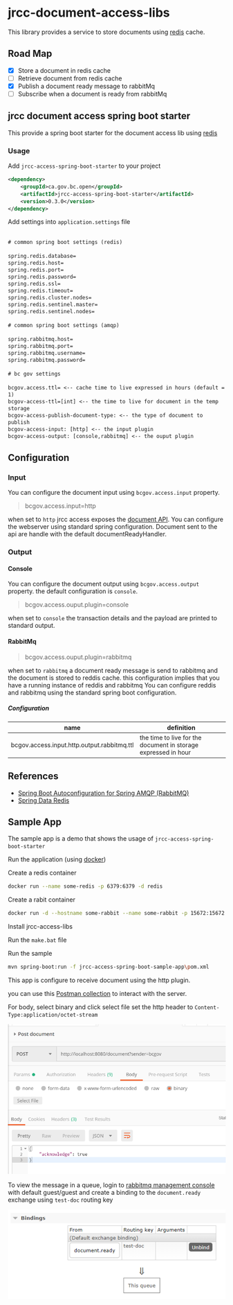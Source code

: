 # jrcc-document-access-libs

This library provides a service to store documents using [redis](https://redis.io/) cache.

## Road Map

* [X] Store a document in redis cache
* [ ] Retrieve document from redis cache
* [X] Publish a document ready message to rabbitMq
* [ ] Subscribe when a document is ready from rabbitMq

## jrcc document access spring boot starter

This provide a spring boot starter for the document access lib using [redis](https://redis.io/)

### Usage

Add `jrcc-access-spring-boot-starter` to your project

```xml
<dependency>
    <groupId>ca.gov.bc.open</groupId>
    <artifactId>jrcc-access-spring-boot-starter</artifactId>
    <version>0.3.0</version>
</dependency>
```

Add settings into `application.settings` file

```properties

# common spring boot settings (redis)

spring.redis.database=
spring.redis.host=
spring.redis.port=
spring.redis.password=
spring.redis.ssl=
spring.redis.timeout=
spring.redis.cluster.nodes=
spring.redis.sentinel.master=
spring.redis.sentinel.nodes=

# common spring boot settings (amqp)

spring.rabbitmq.host=
spring.rabbitmq.port=
spring.rabbitmq.username=
spring.rabbitmq.password=

# bc gov settings

bcgov.access.ttl= <-- cache time to live expressed in hours (default = 1)
bcgov-access-ttl=[int] <-- the time to live for document in the temp storage 
bcgov-access-publish-document-type: <-- the type of document to publish
bcgov-access-input: [http] <-- the input plugin
bcgov-access-output: [console,rabbitmq] <-- the ouput plugin

```

## Configuration

### Input

You can configure the document input using `bcgov.access.input` property.

> bcgov.access.input=http

when set to `http` jrcc access exposes the [document API](jrcc-access-api/jrcc.swagger.yml).
You can configure the webserver using standard spring configuration.
Document sent to the api are handle with the default documentReadyHandler.

### Output

#### Console

You can configure the document output using `bcgov.access.output` property. the default configuration is `console`.

> bcgov.access.ouput.plugin=console

when set to `console` the transaction details and the payload are printed to standard output.


#### RabbitMq

> bcgov.access.ouput.plugin=rabbitmq

when set to `rabbitmq` a document ready message is send to rabbitmq and the document is stored to reddis cache. this configuration implies that you have a running instance of reddis and rabbitmq
You can configure reddis and rabbitmq using the standard spring boot configuration.

##### Configuration

| name | definition |
| --- | --- |
| bcgov.access.input.http.output.rabbitmq.ttl | the time to live for the document in storage expressed in hour |

## References

* [Spring Boot Autoconfiguration for Spring AMQP (RabbitMQ)](https://docs.spring.io/spring-boot/docs/current/reference/html/boot-features-messaging.html#boot-features-amqp)
* [Spring Data Redis](https://docs.spring.io/spring-data/data-redis/docs/current/reference/html/)

## Sample App

The sample app is a demo that shows the usage of `jrcc-access-spring-boot-starter`

Run the application (using [docker](https://www.docker.com/))

Create a redis container

```bash
docker run --name some-redis -p 6379:6379 -d redis
```
Create a rabit container

```bash
docker run -d --hostname some-rabbit --name some-rabbit -p 15672:15672 -p 5672:5672 rabbitmq:3-management
```

Install jrcc-access-libs

Run the `make.bat` file

Run the sample

```bash
mvn spring-boot:run -f jrcc-access-spring-boot-sample-app\pom.xml
```

This app is configure to receive document using the http plugin.

you can use this [Postman collection](jrcc-access-api/jrcc-document-api.postman_collection.json) to interact with the server.

For body, select binary and click select file
set the http header to `Content-Type:application/octet-stream`

![Postman config](docs\postman.body.png)


To view the message in a queue, login to [rabbitmq management console](http://localhost:15672) with default guest/guest and create a binding to the `document.ready` exchange using `test-doc` routing key

![binding](docs/document.ready.bind.png)